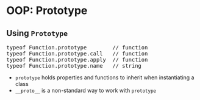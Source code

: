 # OOP: Prototype
## Using `Prototype`

<pre class="code javascript" >
typeof Function.prototype        // function
typeof Function.prototype.call   // function
typeof Function.prototype.apply  // function
typeof Function.prototype.name   // string
</pre>

* `prototype` holds properties and functions to inherit when instantiating a class
* `__proto__` is a non-standard way to work with `prototype`